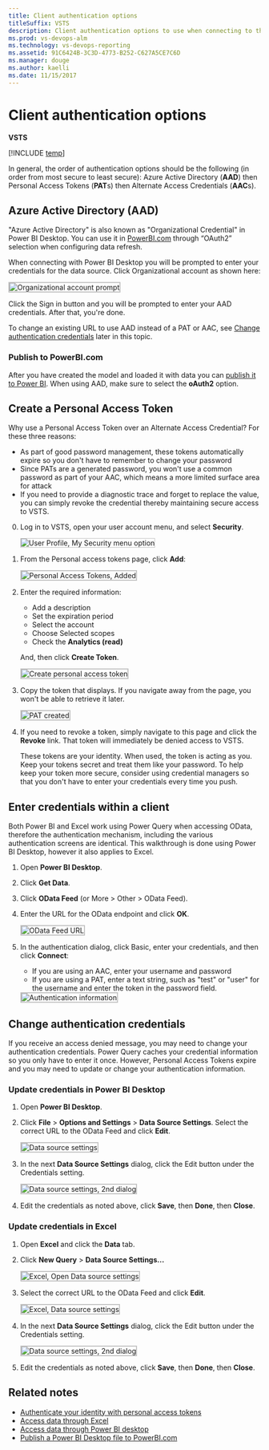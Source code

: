 ```yaml
---
title: Client authentication options
titleSuffix: VSTS   
description: Client authentication options to use when connecting to the Analytics service for VSTS using Power BI or Excel
ms.prod: vs-devops-alm
ms.technology: vs-devops-reporting
ms.assetid: 91C6424B-3C3D-4773-B252-C627A5CE7C6D 
ms.manager: douge
ms.author: kaelli
ms.date: 11/15/2017
---
```


# Client authentication options 

**VSTS**  

[!INCLUDE [temp](../_shared/analytics-preview.md)]

In general, the order of authentication options should be the following (in order from most secure to least secure): Azure Active Directory (**AAD**) then Personal Access Tokens (**PAT**s) then Alternate Access Credentials (**AAC**s).

<!---

> [!NOTE]  
> If you are using Team Foundation Server, you should use Integrated Authentication wherever possible as that is the most secure authentication scheme.
 
--> 

## Azure Active Directory (AAD) 

"Azure Active Directory" is also known as "Organizational Credential" in Power BI Desktop. You can use it in  [PowerBI.com](https://powerbi.microsoft.com) through “OAuth2” selection when configuring data refresh.

When connecting with Power BI Desktop you will be prompted to enter your credentials for the data source. Click Organizational account as shown here:

<img src="_img/power-bi-organizational.png" alt="Organizational account prompt" style="border: 2px solid #C3C3C3;" /> 

Click the Sign in button and you will be prompted to enter your AAD credentials. After that, you're done.

To change an existing URL to use AAD instead of a PAT or AAC, see [Change authentication credentials](#update-credentials) later in this topic.

### Publish to PowerBI.com

After you have created the model and loaded it with data you can [publish it to Power BI](publishing-power-bi-desktop-to-power-bi.md). When using AAD, make sure to select
the **oAuth2** option. 

## Create a Personal Access Token  

 Why use a Personal Access Token over an Alternate Access Credential? For these three reasons:

- As part of good password management, these tokens automatically expire so you don't have to remember to change your password
- Since PATs are a generated password, you won't use a common password as part of your AAC, which means a more limited surface area for attack  
- If you need to provide a diagnostic trace and forget to replace the value, you can simply revoke the credential thereby maintaining secure access to VSTS.


0. Log in to VSTS, open your user account menu, and select  **Security**.  

	<img src="../../_shared/_img/open-security.png" alt="User Profile, My Security menu option" style="border: 1px solid #C3C3C3;" /> 

0. From the Personal access tokens page, click **Add**:  

	<img src="../../_shared/_img/security-personal-access-tokens.png" alt="Personal Access Tokens, Added" style="border: 2px solid #C3C3C3;" />  

0. Enter the required information: 
	- Add a description  
	- Set the expiration period  
	- Select the account 
	- Choose Selected scopes
	- Check the **Analytics (read)**
	
	And, then click **Create Token**.  

	<img src="_img/client-authentication/personal-access-tokens-scoped-analytics.png" alt="Create personal access token" style="border: 2px solid #C3C3C3;" />   

0. Copy the token that displays. If you navigate away from the page, you won't be able to retrieve it later.  

	<img src="_img/client-authentication/copy-personal-access-token.png" alt="PAT created" style="border: 2px solid #C3C3C3;" />  

0. If you need to revoke a token, simply navigate to this page and click the **Revoke** link. That token will immediately be denied access to VSTS.
	
	These tokens are your identity. When used, the token is acting as you. Keep your tokens secret and treat them like your password. To help keep your token more secure, consider using credential managers so that you don't have to enter your credentials every time you push.  

<!---
## Create an Alternate Access Credential 

Alternate Access Credentials should be used as a last resort, but if you have to use them, do the following:

0. From the Security page, open Alternate authentication credentials.

	<img src="_img/client-auth-create-aac.png" alt="Alternate Access Credentials" style="border: 2px solid #C3C3C3;" />

0. Check Enabled alternate access credentials, enter a password, confirm the password and then click Save.

-->

## Enter credentials within a client

Both Power BI and Excel work using Power Query when accessing OData, therefore the authentication mechanism, including the various
authentication screens are identical. This walkthrough is done using Power BI Desktop, however it also applies to Excel.

1. Open **Power BI Desktop**.  

2. Click **Get Data**.  

3. Click **OData Feed** (or More > Other > OData Feed).  

4. Enter the URL for the OData endpoint and click **OK**.  

	<img src="_img/authentication-6.png" alt="OData Feed URL" style="border: 2px solid #C3C3C3;" />  

5. In the authentication dialog, click Basic, enter your credentials, and then click **Connect**:  
	- If you are using an AAC, enter your username and password  
	- If you are using a PAT, enter a text string, such as "test" or "user" for the username and enter the token in the password field.      

	<img src="_img/authentication-7.png" alt="Authentication information" style="border: 2px solid #C3C3C3;" />  

<a id="update-credentials">  </a>
## Change authentication credentials

If you receive an access denied message, you may need to change your authentication credentials. Power Query caches your credential information so you only have to enter it once. However, Personal Access Tokens expire and you may need to update or change your authentication information. 

### Update credentials in Power BI Desktop

1. Open **Power BI Desktop**.  

2. Click **File** > **Options and Settings** > **Data Source Settings**. Select the correct URL to the OData Feed and click **Edit**.  

	<img src="_img/authentication-8.png" alt="Data source settings" style="border: 2px solid #C3C3C3;" />   

3. In the next **Data Source Settings** dialog, click the Edit button under the Credentials setting.   

	<img src="_img/authentication-9.png" alt="Data source settings, 2nd dialog" style="border: 2px solid #C3C3C3;" />

5. Edit the credentials as noted above, click **Save**, then **Done**, then **Close**. 

### Update credentials in Excel 

1. Open **Excel** and click the **Data** tab.  

2. Click **New Query** > **Data Source Settings...**

	<img src="_img/client-auth-excel-open-data-source-settings.png" alt="Excel, Open Data source settings" style="border: 2px solid #C3C3C3;" />

3. Select the correct URL to the OData Feed and click **Edit**.  

	<img src="_img/authentication-8.png" alt="Excel, Data source settings" style="border: 2px solid #C3C3C3;" />  

5. In the next **Data Source Settings** dialog, click the Edit button under the Credentials setting. 
 
	<img src="_img/authentication-9.png" alt="Data source settings, 2nd dialog" style="border: 2px solid #C3C3C3;" />  

6. Edit the credentials as noted above, click **Save**, then **Done**, then **Close**.

## Related notes
 
- [Authenticate your identity with personal access tokens](../../accounts/use-personal-access-tokens-to-authenticate.md)  
- [Access data through Excel](access-analytics-excel.md)  
- [Access data through Power BI desktop](access-analytics-power-bi.md)  
- [Publish a Power BI Desktop file to PowerBI.com](publishing-power-bi-desktop-to-power-bi.md)  

